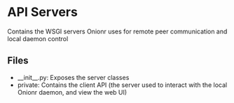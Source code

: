 # API Servers

Contains the WSGI servers Onionr uses for remote peer communication and local daemon control

## Files

* \_\_init\_\_.py: Exposes the server classes
* private: Contains the client API (the server used to interact with the local Onionr daemon, and view the web UI)
